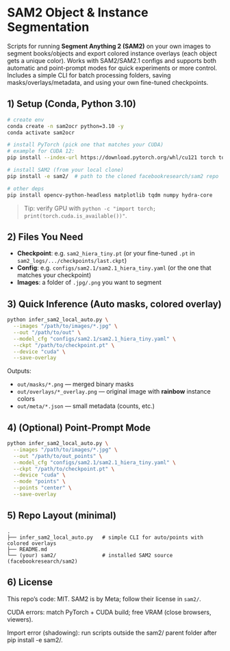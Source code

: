 # SAM2 Object & Instance Segmentation

Scripts for running **Segment Anything 2 (SAM2)** on your own images to segment books/objects and export colored instance overlays (each object gets a unique color). Works with SAM2/SAM2.1 configs and supports both automatic and point-prompt modes for quick experiments or more control. Includes a simple CLI for batch processing folders, saving masks/overlays/metadata, and using your own fine-tuned checkpoints.

## 1) Setup (Conda, Python 3.10)

```bash
# create env
conda create -n sam2ocr python=3.10 -y
conda activate sam2ocr

# install PyTorch (pick one that matches your CUDA)
# example for CUDA 12:
pip install --index-url https://download.pytorch.org/whl/cu121 torch torchvision torchaudio

# install SAM2 (from your local clone)
pip install -e sam2/  # path to the cloned facebookresearch/sam2 repo

# other deps
pip install opencv-python-headless matplotlib tqdm numpy hydra-core
```

> Tip: verify GPU with `python -c "import torch; print(torch.cuda.is_available())"`.

## 2) Files You Need

* **Checkpoint**: e.g. `sam2_hiera_tiny.pt` (or your fine-tuned `.pt` in `sam2_logs/.../checkpoints/last.ckpt`)
* **Config**: e.g. `configs/sam2.1/sam2.1_hiera_tiny.yaml` (or the one that matches your checkpoint)
* **Images**: a folder of `.jpg/.png` you want to segment

## 3) Quick Inference (Auto masks, colored overlay)

```bash
python infer_sam2_local_auto.py \
  --images "/path/to/images/*.jpg" \
  --out "/path/to/out" \
  --model_cfg "configs/sam2.1/sam2.1_hiera_tiny.yaml" \
  --ckpt "/path/to/checkpoint.pt" \
  --device "cuda" \
  --save-overlay
```

Outputs:

* `out/masks/*.png` — merged binary masks
* `out/overlays/*_overlay.png` — original image with **rainbow** instance colors
* `out/meta/*.json` — small metadata (counts, etc.)

## 4) (Optional) Point-Prompt Mode

```bash
python infer_sam2_local_auto.py \
  --images "/path/to/images/*.jpg" \
  --out "/path/to/out_points" \
  --model_cfg "configs/sam2.1/sam2.1_hiera_tiny.yaml" \
  --ckpt "/path/to/checkpoint.pt" \
  --device "cuda" \
  --mode "points" \
  --points "center" \
  --save-overlay
```

## 5) Repo Layout (minimal)

```
.
├── infer_sam2_local_auto.py   # simple CLI for auto/points with colored overlays
├── README.md
└── (your) sam2/               # installed SAM2 source (facebookresearch/sam2)
```

## 6) License

This repo’s code: MIT.
SAM2 is by Meta; follow their license in `sam2/`.

CUDA errors: match PyTorch + CUDA build; free VRAM (close browsers, viewers).

Import error (shadowing): run scripts outside the sam2/ parent folder after pip install -e sam2/.
